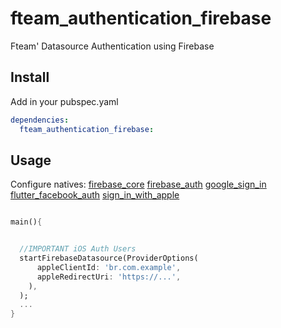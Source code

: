 # fteam_authentication_firebase

Fteam' Datasource Authentication using Firebase

## Install

Add in your pubspec.yaml
```yaml
dependencies:    
  fteam_authentication_firebase:


```

## Usage

Configure natives:
[firebase_core](https://pub.dev/packages/firebase_core)
[firebase_auth](https://pub.dev/packages/firebase_auth)
[google_sign_in](https://pub.dev/packages/google_sign_in)
[flutter_facebook_auth](https://pub.dev/packages/flutter_facebook_auth)
[sign_in_with_apple](https://pub.dev/packages/sign_in_with_apple)

```dart

main(){


  //IMPORTANT iOS Auth Users
  startFirebaseDatasource(ProviderOptions(
      appleClientId: 'br.com.example', 
      appleRedirectUri: 'https://...',
    ),
  );
  ...
}

```